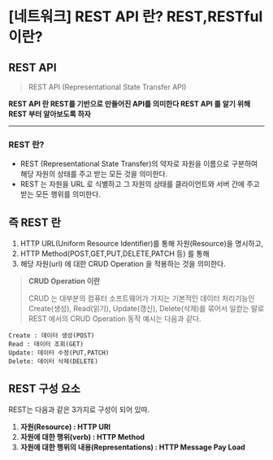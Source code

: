 [네트워크] REST API 란? REST,RESTful 이란?
===

## REST API
> REST API (Representational State Transfer API)

**REST API 란 REST를 기반으로 만들어진 API를 의미한다 REST API 를 알기 위해 REST 부터 알아보도록 하자**

---
### REST 란?
- REST (Representational State Transfer)의 약자로 자원을 이름으로 구분하여 해당 자원의 상태를 주고 받는 모든 것을 의미한다. 
- REST 는 자원을 URL 로 식별하고 그 자원의 상태를 클라이언트와 서버 간에 주고 받는 모든 행위를 의미한다.

## 즉 REST 란
1. HTTP URL(Uniform Resource Identifier)를 통해 자원(Resource)을 명시하고,
2. HTTP Method(POST,GET,PUT,DELETE,PATCH 등) 를 통해
3. 해당 자원(url) 에 대한 CRUD Operation 을 적용하는 것을 의미한다.

> **CRUD Operation 이란**
>
> CRUD 는 대부분의 컴퓨터 소프트웨어가 가지는 기본적인 데이터 처리기능인 Create(생성), Read(읽기), Update(갱신), Delete(삭제)를 묶어서 일컫는 말로 REST 에서의 CRUD Operation 동작 예시는 다음과 같다.

```
Create : 데이터 생성(POST)
Read : 데이터 조회(GET)
Update: 데이터 수정(PUT,PATCH)
Delete: 데이터 삭제(DELETE)
```

## REST 구성 요소
REST는 다음과 같은 3가지로 구성이 되어 있따.

1. **자원(Resource) : HTTP URI**
2. **자원에 대한 행위(verb) : HTTP Method**
3. **자원에 대한 행위의 내용(Representations) : HTTP Message Pay Load**
